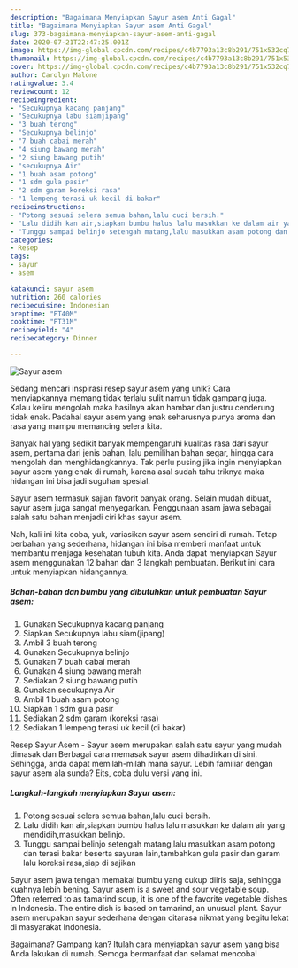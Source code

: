 ```yaml
---
description: "Bagaimana Menyiapkan Sayur asem Anti Gagal"
title: "Bagaimana Menyiapkan Sayur asem Anti Gagal"
slug: 373-bagaimana-menyiapkan-sayur-asem-anti-gagal
date: 2020-07-21T22:47:25.001Z
image: https://img-global.cpcdn.com/recipes/c4b7793a13c8b291/751x532cq70/sayur-asem-foto-resep-utama.jpg
thumbnail: https://img-global.cpcdn.com/recipes/c4b7793a13c8b291/751x532cq70/sayur-asem-foto-resep-utama.jpg
cover: https://img-global.cpcdn.com/recipes/c4b7793a13c8b291/751x532cq70/sayur-asem-foto-resep-utama.jpg
author: Carolyn Malone
ratingvalue: 3.4
reviewcount: 12
recipeingredient:
- "Secukupnya kacang panjang"
- "Secukupnya labu siamjipang"
- "3 buah terong"
- "Secukupnya belinjo"
- "7 buah cabai merah"
- "4 siung bawang merah"
- "2 siung bawang putih"
- "secukupnya Air"
- "1 buah asam potong"
- "1 sdm gula pasir"
- "2 sdm garam koreksi rasa"
- "1 lempeng terasi uk kecil di bakar"
recipeinstructions:
- "Potong sesuai selera semua bahan,lalu cuci bersih."
- "Lalu didih kan air,siapkan bumbu halus lalu masukkan ke dalam air yang mendidih,masukkan belinjo."
- "Tunggu sampai belinjo setengah matang,lalu masukkan asam potong dan terasi bakar beserta sayuran lain,tambahkan gula pasir dan garam lalu koreksi rasa,siap di sajikan"
categories:
- Resep
tags:
- sayur
- asem

katakunci: sayur asem 
nutrition: 260 calories
recipecuisine: Indonesian
preptime: "PT40M"
cooktime: "PT31M"
recipeyield: "4"
recipecategory: Dinner

---
```



![Sayur asem](https://img-global.cpcdn.com/recipes/c4b7793a13c8b291/751x532cq70/sayur-asem-foto-resep-utama.jpg)

Sedang mencari inspirasi resep sayur asem yang unik? Cara menyiapkannya memang tidak terlalu sulit namun tidak gampang juga. Kalau keliru mengolah maka hasilnya akan hambar dan justru cenderung tidak enak. Padahal sayur asem yang enak seharusnya punya aroma dan rasa yang mampu memancing selera kita.

Banyak hal yang sedikit banyak mempengaruhi kualitas rasa dari sayur asem, pertama dari jenis bahan, lalu pemilihan bahan segar, hingga cara mengolah dan menghidangkannya. Tak perlu pusing jika ingin menyiapkan sayur asem yang enak di rumah, karena asal sudah tahu triknya maka hidangan ini bisa jadi suguhan spesial.

Sayur asem termasuk sajian favorit banyak orang. Selain mudah dibuat, sayur asem juga sangat menyegarkan. Penggunaan asam jawa sebagai salah satu bahan menjadi ciri khas sayur asem.


Nah, kali ini kita coba, yuk, variasikan sayur asem sendiri di rumah. Tetap berbahan yang sederhana, hidangan ini bisa memberi manfaat untuk membantu menjaga kesehatan tubuh kita. Anda dapat menyiapkan Sayur asem menggunakan 12 bahan dan 3 langkah pembuatan. Berikut ini cara untuk menyiapkan hidangannya.

<!--inarticleads1-->

##### Bahan-bahan dan bumbu yang dibutuhkan untuk pembuatan Sayur asem:

1. Gunakan Secukupnya kacang panjang
1. Siapkan Secukupnya labu siam(jipang)
1. Ambil 3 buah terong
1. Gunakan Secukupnya belinjo
1. Gunakan 7 buah cabai merah
1. Gunakan 4 siung bawang merah
1. Sediakan 2 siung bawang putih
1. Gunakan secukupnya Air
1. Ambil 1 buah asam potong
1. Siapkan 1 sdm gula pasir
1. Sediakan 2 sdm garam (koreksi rasa)
1. Sediakan 1 lempeng terasi uk kecil (di bakar)


Resep Sayur Asem - Sayur asem merupakan salah satu sayur yang mudah dimasak dan Berbagai cara memasak sayur asem dihadirkan di sini. Sehingga, anda dapat memilah-milah mana sayur. Lebih familiar dengan sayur asem ala sunda? Eits, coba dulu versi yang ini. 

<!--inarticleads2-->

##### Langkah-langkah menyiapkan Sayur asem:

1. Potong sesuai selera semua bahan,lalu cuci bersih.
1. Lalu didih kan air,siapkan bumbu halus lalu masukkan ke dalam air yang mendidih,masukkan belinjo.
1. Tunggu sampai belinjo setengah matang,lalu masukkan asam potong dan terasi bakar beserta sayuran lain,tambahkan gula pasir dan garam lalu koreksi rasa,siap di sajikan


Sayur asem jawa tengah memakai bumbu yang cukup diiris saja, sehingga kuahnya lebih bening. Sayur asem is a sweet and sour vegetable soup. Often referred to as tamarind soup, it is one of the favorite vegetable dishes in Indonesia. The entire dish is based on tamarind, an unusual plant. Sayur asem merupakan sayur sederhana dengan citarasa nikmat yang begitu lekat di masyarakat Indonesia. 

Bagaimana? Gampang kan? Itulah cara menyiapkan sayur asem yang bisa Anda lakukan di rumah. Semoga bermanfaat dan selamat mencoba!
